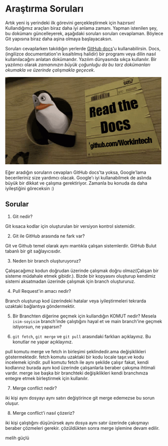 # Araştırma Soruları

Artık yeni iş yerindeki ilk görevini gerçekleştirmek için hazırsın! Kullandığımız araçları biraz daha iyi anlama zamanı. Yapman istenilen şey, bu dokümanı güncelleyerek, aşağıdaki soruları soruları cevaplaman. Böylece Git yapısına biraz daha aşina olmaya başlayacaksın.

Soruları cevaplarken takıldığın yerlerde [GitHub docs](https://docs.github.com/en)'u kullanabilirsin. Docs, (ingilizce documentation'ın kısaltılmış halidir) bir programı veya dilin nasıl kullanılacağını anlatan dokümandır. Yazılım dünyasında sıkça kullanılır. Bir yazılımcı olarak _zamanınızın büyük çoğunluğu da bu tarz dokümanları okumakla ve üzerinde çalışmakla geçecek_.

![READ THE DOCS](https://github.com/Workintech/FSWeb-S1G1-Projesi-Web-Development-Projesi-icin-Git/blob/main/read-the-docs-wit.gif?raw=true)

Eğer aradığın soruların cevapları GitHub docs'ta yoksa, Google'lama becerileriniz size yardımcı olacak. Google'ı iyi kullanabilmek de aslında büyük bir dikkat ve çalışma gerektiriyor. Zamanla bu konuda da daha iyileştiğini göreceksin :)

## Sorular

1. Git nedir?

Git kısaca kodlar için oluşturulan bir versiyon kontrol sistemidir.

2. Git ile GitHub arasında ne fark var?

Git ve Github temel olarak aynı mantıkla çalışan sistemlerdir. GitHub Bulut tabanlı bir git sağlayıcısıdır.

3. Neden bir branch oluşturuyoruz?

Çalışacağımız kodun doğrudan üzerinde çalışmak doğru olmaz(Çalışan bir sisteme müdahale etmek gibidir.). Bizde bir kopyasını oluşturup kendimiz sistemi aksatmadan üzerinde çalışmak için branch oluştururuz.


4. Pull Request'in amacı nedir?

Branch oluşturup kod üzerindeki hatalar veya iyileştirmeleri tekrarda uzaktaki bağlantıya göndermektir.

5. Bir Branchten diğerine geçmek için kullandığın KOMUT nedir? Mesela `isim-soyisim` branch'inde çalıştığını hayal et ve main branch'ine geçmek istiyorsun, ne yaparsın?



6. `git fetch`, `git merge` ve `git pull` arasındaki farklıarı açıklayınız. Bu konutlar ne yapar açıklayınız.

pull komutu merge ve fetch in birleşimi şeklindedir.ama değişiklikleri göstermektedir.
fetch komutu uzaktaki bir kodu locale taşır.ve kodu incelemek içindir.
pull komutu fetch ile aynı şekilde çalışır fakat, kendi kodlarınız burada aynı kod üzerinde çalışanlarla beraber çakışma ihtimali vardır.
merge ise başka bir branchteki değişiklikleri kendi branchınıza entegre etmek birleştirmek için kullanılır.

7. Merge conflict nedir?

iki kişi aynı dosyayı aynı satırı değiştirince git merge edemezse bu sorun oluşur.

8. Merge conflict'i nasıl çözeriz?

iki kişi çalıştığını düşünürsek aynı dosya aynı satır üzerinde çakışmayı beraber çözmeleri gerekir. çözüldükten sonra merge işlemine devam edilir.

melih güçlü
